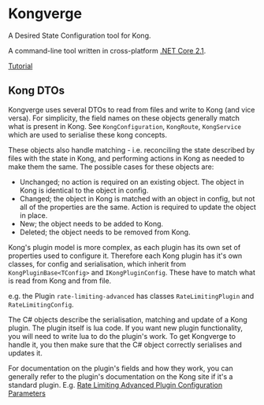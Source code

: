 # Kongverge

A Desired State Configuration tool for Kong.

A command-line tool written in cross-platform [.NET Core 2.1](http://dot.net).

[Tutorial](Tutorial.md)

## Kong DTOs

Kongverge uses several DTOs to read from files and write to Kong (and vice versa). For simplicity, the field names on these objects generally match what is present in Kong. See `KongConfiguration`, `KongRoute`, `KongService` which are used to serialise these kong concepts.

These objects also handle matching - i.e. reconciling the state described by files with the state in Kong, and performing actions in Kong as needed to make them the same. The possible cases for these objects are:

* Unchanged; no action is required on an existing object. The object in Kong is identical to the object in config.
* Changed; the object in Kong is matched with an object in config, but not all of the properties are the same. Action is required to update the object in place.
* New; the object needs to be added to Kong.
* Deleted; the object needs to be removed from Kong.

Kong's plugin model is more complex, as each plugin has its own set of properties used to configure it.  Therefore each Kong plugin has it's own classes,
for config and serialisation, which inherit from `KongPluginBase<TConfig>` and `IKongPluginConfig`. These have to match what is read from Kong and from file.

e.g. the Plugin `rate-limiting-advanced` has classes `RateLimitingPlugin` and `RateLimitingConfig`.

The C# objects describe the serialisation, matching and update of a Kong plugin. The plugin itself is lua code. If you want new plugin functionality, you will need to write lua to do the plugin's work. To get Kongverge to handle it, you then make sure that the C# object correctly serialises and updates it.

For documentation on the plugin's fields and how they work, you can generally refer to the plugin's documentation on the Kong site if it's a standard plugin. E.g. [Rate Limiting Advanced Plugin Configuration Parameters](https://docs.konghq.com/enterprise/0.31-x/plugins/rate-limiting/#configuration-parameters)
